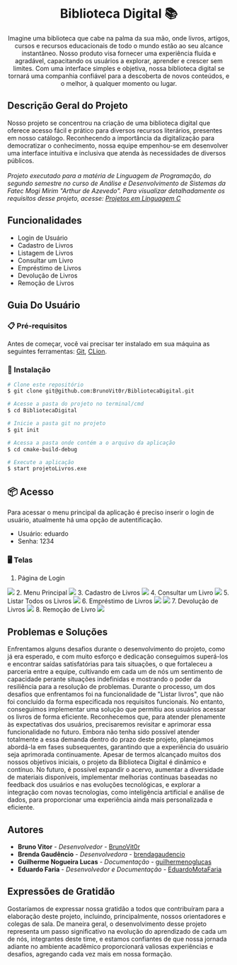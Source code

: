 <h1 align="center">
     Biblioteca Digital 📚
</h1>

<p align="center">
  Imagine uma biblioteca que cabe na palma da sua mão, onde livros, artigos, cursos e recursos educacionais de todo o mundo estão ao seu alcance instantâneo. Nosso produto visa fornecer uma experiência fluida e agradável, capacitando os usuários a explorar, aprender e crescer sem limites. Com uma interface simples e objetiva, nossa biblioteca digital se tornará uma companhia confiável para a descoberta de novos conteúdos, e o melhor, à qualquer momento ou lugar.
</p>

## Descrição Geral do Projeto
Nosso projeto se concentrou na criação de uma biblioteca digital que oferece acesso fácil e prático para diversos recursos literários, presentes em nosso catálogo. Reconhecendo a importância da digitalização para democratizar o conhecimento, nossa equipe empenhou-se em desenvolver uma interface intuitiva e inclusiva que atenda às necessidades de diversos públicos.
<br></br>
*Projeto executado para a matéria de Linguagem de Programação, do segundo semestre no curso de Análise e Desenvolvimento de Sistemas da Fatec Mogi Mirim "Arthur de Azevedo".*
 *Para visualizar detalhadamente os requisitos desse projeto, acesse: [Projetos em Linguagem C](https://maromo71.notion.site/Projetos-em-Linguagem-C-9b216f9bf2ee476abd031061966c8512)*
## Funcionalidades
* Login de Usuário
* Cadastro de Livros
* Listagem de Livros
* Consultar um Livro
* Empréstimo de Livros
* Devolução de Livros
* Remoção de Livros

## Guia Do Usuário
### 📋 Pré-requisitos
Antes de começar, você vai precisar ter instalado em sua máquina as seguintes ferramentas: [Git](https://git-scm.com), [CLion](https://www.jetbrains.com/pt-br/clion/).
### 🔧 Instalação

``` bash
# Clone este repositório
$ git clone git@github.com:BrunoVit0r/BibliotecaDigital.git

# Acesse a pasta do projeto no terminal/cmd
$ cd BibliotecaDigital

# Inicie a pasta git no projeto
$ git init 

# Acessa a pasta onde contém a o arquivo da aplicação
$ cd cmake-build-debug

# Execute a aplicação
$ start projetoLivros.exe
```
## 📦 Acesso
Para acessar o menu principal da aplicação é preciso inserir o login de usuário, atualmente há uma opção de autentificação.
* Usuário: eduardo
* Senha: 1234
### 🖥️ Telas 
1. Página de Login
<img src="/assets/login.png"> 
2. Menu Principal 
<img src="/assets/menu-principal.png">
3. Cadastro de Livros
<img src="/assets/cadastro-livros.png">
4. Consultar um Livro
<img src="/assets/consultat-livro.png">
5. Listar Todos os Livros
<img src="/assets/listar-livros.png">
6. Empréstimo de Livros
<img src="/assets/emprestimo-livro-1.png">
<img src="/assets/emprestimo-livro-2.png">
7. Devolução de Livros
<img src="/assets/devolucao-livro-1.png">
8. Remoção de Livro
<img src="/assets/remocao-livros.png">

## Problemas e Soluções
Enfrentamos alguns desafios durante o desenvolvimento do projeto, como já era esperado, e com muito esforço e dedicação conseguimos superá-los e encontrar saídas satisfatórias para tais situações, o que fortaleceu a parceria entre a equipe, cultivando em cada um de nós um sentimento de capacidade perante situações indefinidas e mostrando o poder da resiliência para a resolução de problemas.
Durante o processo, um dos desafios que enfrentamos foi na funcionalidade de "Listar livros", que não foi concluído da forma especificada nos requisitos funcionais. No entanto, conseguimos implementar uma solução que permitiu aos usuários acessar os livros de forma eficiente. Reconhecemos que, para atender plenamente às expectativas dos usuários, precisaremos revisitar e aprimorar essa funcionalidade no futuro. Embora não tenha sido possível atender totalmente a essa demanda dentro do prazo deste projeto, planejamos abordá-la em fases subsequentes, garantindo que a experiência do usuário seja aprimorada continuamente.
Apesar de termos alcançado muitos dos nossos objetivos iniciais, o projeto da Biblioteca Digital é dinâmico e contínuo. No futuro, é possível expandir o acervo, aumentar a diversidade de materiais disponíveis, implementar melhorias contínuas baseadas no feedback dos usuários e nas evoluções tecnológicas, e explorar a integração com novas tecnologias, como inteligência artificial e análise de dados, para proporcionar uma experiência ainda mais personalizada e eficiente.
## Autores
* **Bruno Vitor** - *Desenvolvedor* - [BrunoVit0r](https://github.com/BrunoVit0r)
* **Brenda Gaudêncio** - *Desenvolvedora* - [brendagaudencio](https://github.com/brendagaudencio)
* **Guilherme Nogueira Lucas** - *Documentação* - [guilhermenoglucas](https://github.com/guilhermenoglucas)
* **Eduardo Faria** - *Desenvolvedor e Documentação* - [EduardoMotaFaria](https://github.com/EduardoMotaFaria)

## Expressões de Gratidão
Gostaríamos de expressar nossa gratidão a todos que contribuíram para a elaboração deste projeto, incluindo, principalmente, nossos orientadores e colegas de sala. De maneira geral, o desenvolvimento desse projeto representa um passo significativo na evolução do aprendizado de cada um de nós, integrantes deste time, e estamos confiantes de que nossa jornada adiante no ambiente acadêmico proporcionará valiosas experiências e desafios, agregando cada vez mais em nossa formação.
  
